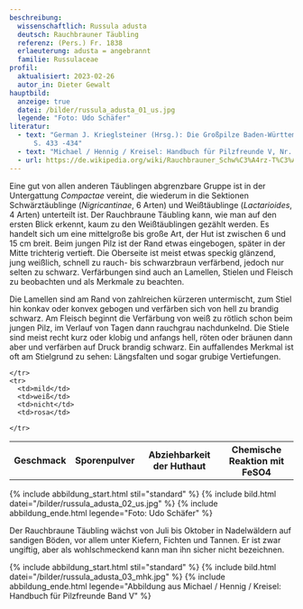 ```yaml
---
beschreibung:
  wissenschaftlich: Russula adusta
  deutsch: Rauchbrauner Täubling
  referenz: (Pers.) Fr. 1838
  erlaeuterung: adusta = angebrannt
  familie: Russulaceae
profil:
  aktualisiert: 2023-02-26
  autor_in: Dieter Gewalt
hauptbild:
  anzeige: true
  datei: /bilder/russula_adusta_01_us.jpg
  legende: "Foto: Udo Schäfer"
literatur:
  - text: "German J. Krieglsteiner (Hrsg.): Die Großpilze Baden-Württembergs Band 2
      S. 433 -434"
  - text: "Michael / Hennig / Kreisel: Handbuch für Pilzfreunde V, Nr. 72"
  - url: https://de.wikipedia.org/wiki/Rauchbrauner_Schw%C3%A4rz-T%C3%A4ubling
---
```

Eine gut von allen anderen Täublingen abgrenzbare Gruppe ist in der Untergattung *Compactae* vereint, die wiederum in die Sektionen Schwärztäublinge (*Nigricantinae*, 6 Arten) und Weißtäublinge (*Lactarioides*, 4 Arten) unterteilt ist. Der Rauchbraune Täubling kann, wie man auf den ersten Blick erkennt, kaum zu den Weißtäublingen gezählt werden. Es handelt sich um eine mittelgroße bis große Art, der Hut ist zwischen 6 und 15 cm breit. Beim jungen Pilz ist der Rand etwas eingebogen, später in der Mitte trichterig vertieft. Die Oberseite ist meist etwas speckig glänzend, jung weißlich, schnell zu rauch- bis schwarzbraun verfärbend, jedoch nur selten zu schwarz. Verfärbungen sind auch an Lamellen, Stielen und Fleisch zu beobachten und als Merkmale zu beachten.

Die Lamellen sind am Rand von zahlreichen kürzeren untermischt, zum Stiel hin konkav oder konvex gebogen und verfärben sich von hell zu brandig schwarz. Am Fleisch beginnt die Verfärbung von weiß zu rötlich schon beim jungen Pilz, im Verlauf von Tagen dann rauchgrau nachdunkelnd. Die Stiele sind meist recht kurz oder klobig und anfangs hell, röten oder bräunen dann aber und verfärben auf Druck brandig schwarz. Ein auffallendes Merkmal ist oft am Stielgrund zu sehen: Längsfalten und sogar grubige Vertiefungen.

<div class="table-responsive">
  <table class="table taeubling">
    <tr>
      <th rowspan="2">Geschmack</th>
      <th rowspan="2">Sporenpulver</th>
      <th rowspan="2">Abziehbarkeit der Huthaut</th>
      <th colspan="3" class="text-center">Chemische Reaktion mit FeSO4</th>
    </tr>
    <tr>
      
      
    </tr>
    <tr>
      <td>mild</td>
      <td>weiß</td>
      <td>nicht</td>
      <td>rosa</td>
       
    </tr>
  </table>
</div>

{% include abbildung_start.html stil="standard" %}
{% include bild.html datei="/bilder/russula_adusta_02_us.jpg" %}
{% include abbildung_ende.html legende="Foto: Udo Schäfer" %}

Der Rauchbraune Täubling wächst von Juli bis Oktober in Nadelwäldern auf sandigen Böden, vor allem unter Kiefern, Fichten und Tannen. Er ist zwar ungiftig, aber als wohlschmeckend kann man ihn sicher nicht bezeichnen.

{% include abbildung_start.html stil="standard" %}
{% include bild.html datei="/bilder/russula_adusta_03_mhk.jpg" %}
{% include abbildung_ende.html legende="Abbildung aus Michael / Hennig / Kreisel: Handbuch für Pilzfreunde Band V" %}